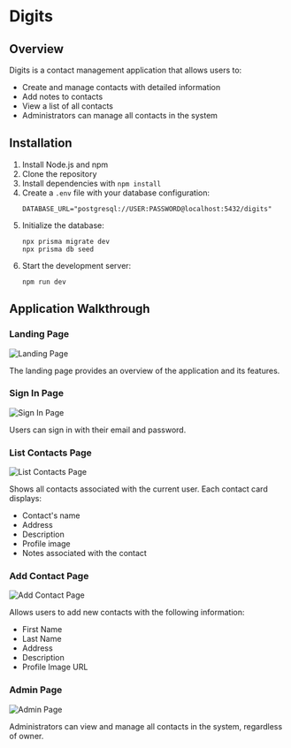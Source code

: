 # Digits

## Overview

Digits is a contact management application that allows users to:
- Create and manage contacts with detailed information
- Add notes to contacts
- View a list of all contacts
- Administrators can manage all contacts in the system

## Installation

1. Install Node.js and npm
2. Clone the repository
3. Install dependencies with `npm install`
4. Create a `.env` file with your database configuration:
   ```
   DATABASE_URL="postgresql://USER:PASSWORD@localhost:5432/digits"
   ```
5. Initialize the database:
   ```
   npx prisma migrate dev
   npx prisma db seed
   ```
6. Start the development server:
   ```
   npm run dev
   ```

## Application Walkthrough

### Landing Page
![Landing Page](untitled%20folder/Screenshot%202025-04-07%20at%209.19.57%20PM.png)

The landing page provides an overview of the application and its features.

### Sign In Page
![Sign In Page](untitled%20folder/Screenshot%202025-04-07%20at%209.20.15%20PM.png)

Users can sign in with their email and password.

### List Contacts Page
![List Contacts Page](untitled%20folder/Screenshot%202025-04-07%20at%209.20.56%20PM.png)

Shows all contacts associated with the current user. Each contact card displays:
- Contact's name
- Address
- Description
- Profile image
- Notes associated with the contact

### Add Contact Page
![Add Contact Page](untitled%20folder/Screenshot%202025-04-07%20at%209.21.18%20PM.png)

Allows users to add new contacts with the following information:
- First Name
- Last Name
- Address
- Description
- Profile Image URL

### Admin Page
![Admin Page](untitled%20folder/Screenshot%202025-04-07%20at%209.54.36%20PM.png)

Administrators can view and manage all contacts in the system, regardless of owner.
